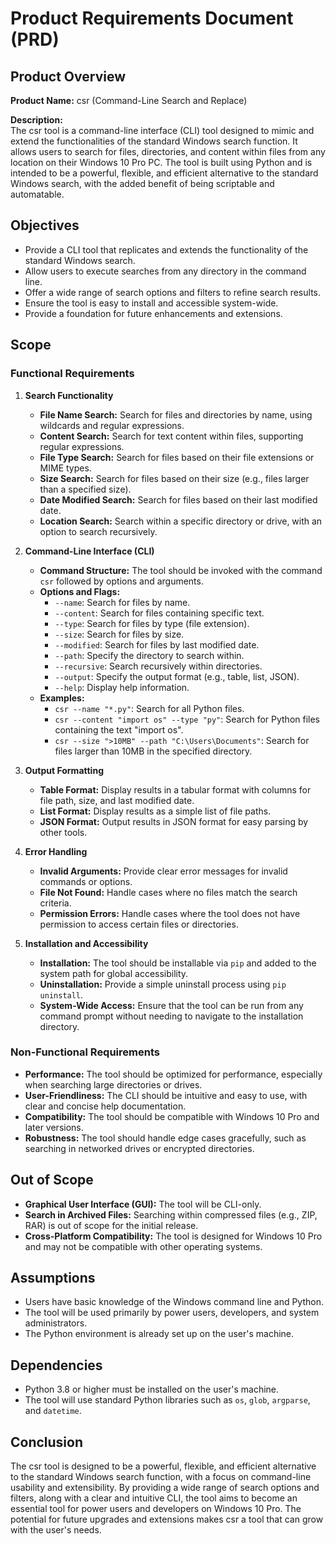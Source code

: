 # Product Requirements Document (PRD)

## Product Overview

**Product Name:** csr (Command-Line Search and Replace)

**Description:**  
The csr tool is a command-line interface (CLI) tool designed to mimic and extend the functionalities of the standard Windows search function. It allows users to search for files, directories, and content within files from any location on their Windows 10 Pro PC. The tool is built using Python and is intended to be a powerful, flexible, and efficient alternative to the standard Windows search, with the added benefit of being scriptable and automatable.

## Objectives

- Provide a CLI tool that replicates and extends the functionality of the standard Windows search.
- Allow users to execute searches from any directory in the command line.
- Offer a wide range of search options and filters to refine search results.
- Ensure the tool is easy to install and accessible system-wide.
- Provide a foundation for future enhancements and extensions.

## Scope

### Functional Requirements

1. **Search Functionality**
   - **File Name Search:** Search for files and directories by name, using wildcards and regular expressions.
   - **Content Search:** Search for text content within files, supporting regular expressions.
   - **File Type Search:** Search for files based on their file extensions or MIME types.
   - **Size Search:** Search for files based on their size (e.g., files larger than a specified size).
   - **Date Modified Search:** Search for files based on their last modified date.
   - **Location Search:** Search within a specific directory or drive, with an option to search recursively.

2. **Command-Line Interface (CLI)**
   - **Command Structure:** The tool should be invoked with the command `csr` followed by options and arguments.
   - **Options and Flags:**
     - `--name`: Search for files by name.
     - `--content`: Search for files containing specific text.
     - `--type`: Search for files by type (file extension).
     - `--size`: Search for files by size.
     - `--modified`: Search for files by last modified date.
     - `--path`: Specify the directory to search within.
     - `--recursive`: Search recursively within directories.
     - `--output`: Specify the output format (e.g., table, list, JSON).
     - `--help`: Display help information.
   - **Examples:**
     - `csr --name "*.py"`: Search for all Python files.
     - `csr --content "import os" --type "py"`: Search for Python files containing the text "import os".
     - `csr --size ">10MB" --path "C:\Users\Documents"`: Search for files larger than 10MB in the specified directory.

3. **Output Formatting**
   - **Table Format:** Display results in a tabular format with columns for file path, size, and last modified date.
   - **List Format:** Display results as a simple list of file paths.
   - **JSON Format:** Output results in JSON format for easy parsing by other tools.

4. **Error Handling**
   - **Invalid Arguments:** Provide clear error messages for invalid commands or options.
   - **File Not Found:** Handle cases where no files match the search criteria.
   - **Permission Errors:** Handle cases where the tool does not have permission to access certain files or directories.

5. **Installation and Accessibility**
   - **Installation:** The tool should be installable via `pip` and added to the system path for global accessibility.
   - **Uninstallation:** Provide a simple uninstall process using `pip uninstall`.
   - **System-Wide Access:** Ensure that the tool can be run from any command prompt without needing to navigate to the installation directory.

### Non-Functional Requirements

- **Performance:** The tool should be optimized for performance, especially when searching large directories or drives.
- **User-Friendliness:** The CLI should be intuitive and easy to use, with clear and concise help documentation.
- **Compatibility:** The tool should be compatible with Windows 10 Pro and later versions.
- **Robustness:** The tool should handle edge cases gracefully, such as searching in networked drives or encrypted directories.

## Out of Scope

- **Graphical User Interface (GUI):** The tool will be CLI-only.
- **Search in Archived Files:** Searching within compressed files (e.g., ZIP, RAR) is out of scope for the initial release.
- **Cross-Platform Compatibility:** The tool is designed for Windows 10 Pro and may not be compatible with other operating systems.

## Assumptions

- Users have basic knowledge of the Windows command line and Python.
- The tool will be used primarily by power users, developers, and system administrators.
- The Python environment is already set up on the user's machine.

## Dependencies

- Python 3.8 or higher must be installed on the user's machine.
- The tool will use standard Python libraries such as `os`, `glob`, `argparse`, and `datetime`.

## Conclusion

The csr tool is designed to be a powerful, flexible, and efficient alternative to the standard Windows search function, with a focus on command-line usability and extensibility. By providing a wide range of search options and filters, along with a clear and intuitive CLI, the tool aims to become an essential tool for power users and developers on Windows 10 Pro. The potential for future upgrades and extensions makes csr a tool that can grow with the user's needs.